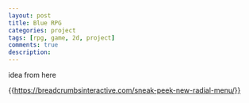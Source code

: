```yaml
---
layout: post
title: Blue RPG
categories: project
tags: [rpg, game, 2d, project]
comments: true
description:
---
```




idea from here

{{https://breadcrumbsinteractive.com/sneak-peek-new-radial-menu/}}
